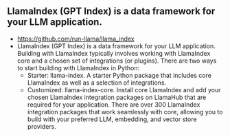 ## LlamaIndex (GPT Index) is a data framework for your LLM application. 
- https://github.com/run-llama/llama_index
- LlamaIndex (GPT Index) is a data framework for your LLM application. Building with LlamaIndex typically involves working with LlamaIndex core and a chosen set of integrations (or plugins). There are two ways to start building with LlamaIndex in Python:
	- Starter: llama-index. A starter Python package that includes core LlamaIndex as well as a selection of integrations.
	- Customized: llama-index-core. Install core LlamaIndex and add your chosen LlamaIndex integration packages on LlamaHub that are required for your application. There are over 300 LlamaIndex integration packages that work seamlessly with core, allowing you to build with your preferred LLM, embedding, and vector store providers.